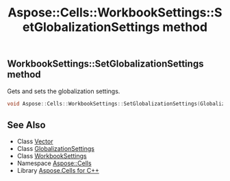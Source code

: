 ﻿---
title: Aspose::Cells::WorkbookSettings::SetGlobalizationSettings method
linktitle: SetGlobalizationSettings
second_title: Aspose.Cells for C++ API Reference
description: 'Aspose::Cells::WorkbookSettings::SetGlobalizationSettings method. Gets and sets the globalization settings in C++.'
type: docs
weight: 3600
url: /cpp/aspose.cells/workbooksettings/setglobalizationsettings/
---
## WorkbookSettings::SetGlobalizationSettings method


Gets and sets the globalization settings.

```cpp
void Aspose::Cells::WorkbookSettings::SetGlobalizationSettings(GlobalizationSettings *value)
```

## See Also

* Class [Vector](../../vector/)
* Class [GlobalizationSettings](../../globalizationsettings/)
* Class [WorkbookSettings](../)
* Namespace [Aspose::Cells](../../)
* Library [Aspose.Cells for C++](../../../)
